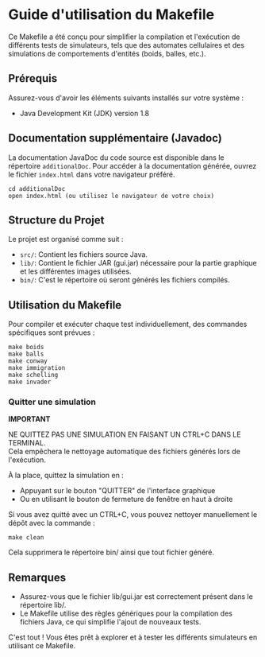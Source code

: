 # Guide d'utilisation du Makefile

Ce Makefile a été conçu pour simplifier la compilation et l'exécution de différents tests de simulateurs, tels que des automates cellulaires et des simulations de comportements d'entités (boids, balles, etc.).

## Prérequis

Assurez-vous d'avoir les éléments suivants installés sur votre système :
- Java Development Kit (JDK) version 1.8

## Documentation supplémentaire (Javadoc)

La documentation JavaDoc du code source est disponible dans le répertoire `additionalDoc`. Pour accéder à la documentation générée, ouvrez le fichier `index.html` dans votre navigateur préféré.

```
cd additionalDoc
open index.html (ou utilisez le navigateur de votre choix)
```

## Structure du Projet

Le projet est organisé comme suit :
- `src/`: Contient les fichiers source Java.
- `lib/`: Contient le fichier JAR (gui.jar) nécessaire pour la partie graphique et les différentes images utilisées.
- `bin/`: C'est le répertoire où seront générés les fichiers compilés.

## Utilisation du Makefile

Pour compiler et exécuter chaque test individuellement, des commandes spécifiques sont prévues :

```
make boids
make balls
make conway
make immigration
make schelling
make invader
```

### Quitter une simulation

**IMPORTANT** 

NE QUITTEZ PAS UNE SIMULATION EN FAISANT UN CTRL+C DANS LE TERMINAL.  
Cela empêchera le nettoyage automatique des fichiers générés lors de l'exécution.

À la place, quittez la simulation en :
- Appuyant sur le bouton "QUITTER" de l'interface graphique
- Ou en utilisant le bouton de fermeture de fenêtre en haut à droite

Si vous avez quitté avec un CTRL+C, vous pouvez nettoyer manuellement le dépôt avec la commande :
```
make clean
```
Cela supprimera le répertoire bin/ ainsi que tout fichier généré.

## Remarques

- Assurez-vous que le fichier lib/gui.jar est correctement présent dans le répertoire lib/.
- Le Makefile utilise des règles génériques pour la compilation des fichiers Java, ce qui simplifie l'ajout de nouveaux tests.

C'est tout ! Vous êtes prêt à explorer et à tester les différents simulateurs en utilisant ce Makefile.
